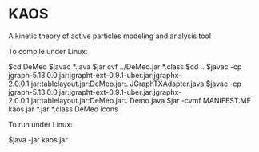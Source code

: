 # KAOS
A kinetic theory of active particles modeling and analysis tool

To compile under Linux:

 $cd DeMeo
 $javac *.java
 $jar cvf ../DeMeo.jar *.class
 $cd ..
 $javac -cp jgraph-5.13.0.0.jar:jgrapht-ext-0.9.1-uber.jar:jgraphx-2.0.0.1.jar:tablelayout.jar:DeMeo.jar:. JGraphTXAdapter.java
 $javac -cp jgraph-5.13.0.0.jar:jgrapht-ext-0.9.1-uber.jar:jgraphx-2.0.0.1.jar:tablelayout.jar:DeMeo.jar:. Demo.java
 $jar -cvmf MANIFEST.MF kaos.jar *.jar *.class DeMeo icons
 
To run under Linux:

 $java -jar kaos.jar